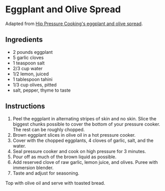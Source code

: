 # Eggplant and Olive Spread

Adapted from [Hip Pressure Cooking's eggplant and olive spread](http://www.hippressurecooking.com/pressure-cooker-eggplant-spread/).

## Ingredients

- 2 pounds eggplant
- 5 garlic cloves
- 1 teaspoon salt
- 2/3 cup water
- 1/2 lemon, juiced
- 1 tablespoon tahini
- 1/3 cup olives, pitted
- salt, pepper, thyme to taste

## Instructions

1. Peel the eggplant in alternating stripes of skin and no skin. Slice the biggest chunks possible to cover the bottom of your pressure cooker. The rest can be roughly chopped.
2. Brown eggplant slices in olive oil in a hot pressure cooker.
3. Cover with the chopped eggplants, 4 cloves of garlic, salt, and the water.
4. Seal pressure cooker and cook on high pressure for 3 minutes.
5. Pour off as much of the brown liquid as possible.
6. Add reserved clove of raw garlic, lemon juice, and olives. Puree with immersion blender.
7. Taste and adjust for seasoning.

Top with olive oil and serve with toasted bread.